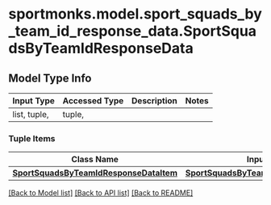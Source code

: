 # sportmonks.model.sport_squads_by_team_id_response_data.SportSquadsByTeamIdResponseData

## Model Type Info
Input Type | Accessed Type | Description | Notes
------------ | ------------- | ------------- | -------------
list, tuple,  | tuple,  |  | 

### Tuple Items
Class Name | Input Type | Accessed Type | Description | Notes
------------- | ------------- | ------------- | ------------- | -------------
[**SportSquadsByTeamIdResponseDataItem**](SportSquadsByTeamIdResponseDataItem.md) | [**SportSquadsByTeamIdResponseDataItem**](SportSquadsByTeamIdResponseDataItem.md) | [**SportSquadsByTeamIdResponseDataItem**](SportSquadsByTeamIdResponseDataItem.md) |  | 

[[Back to Model list]](../../README.md#documentation-for-models) [[Back to API list]](../../README.md#documentation-for-api-endpoints) [[Back to README]](../../README.md)


